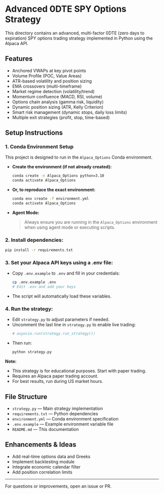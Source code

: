 # Advanced 0DTE SPY Options Strategy

This directory contains an advanced, multi-factor 0DTE (zero days to expiration) SPY options trading strategy implemented in Python using the Alpaca API.

## Features
- Anchored VWAPs at key pivot points
- Volume Profile (POC, Value Areas)
- ATR-based volatility and position sizing
- EMA crossovers (multi-timeframe)
- Market regime detection (volatility/trend)
- Momentum confluence (MACD, RSI, volume)
- Options chain analysis (gamma risk, liquidity)
- Dynamic position sizing (ATR, Kelly Criterion)
- Smart risk management (dynamic stops, daily loss limits)
- Multiple exit strategies (profit, stop, time-based)

## Setup Instructions

### 1. **Conda Environment Setup**
This project is designed to run in the `Alpaca_Options` Conda environment.

- **Create the environment (if not already created):**
  ```bash
  conda create -n Alpaca_Options python=3.10
  conda activate Alpaca_Options
  ```
- **Or, to reproduce the exact environment:**
  ```bash
  conda env create -f environment.yml
  conda activate Alpaca_Options
  ```

- **Agent Mode:**
  > Always ensure you are running in the `Alpaca_Options` environment when using agent mode or executing scripts.

### 2. **Install dependencies:**
   ```bash
   pip install -r requirements.txt
   ```
### 3. **Set your Alpaca API keys using a .env file:**
   - Copy `.env.example` to `.env` and fill in your credentials:
     ```bash
     cp .env.example .env
     # Edit .env and add your keys
     ```
   - The script will automatically load these variables.
### 4. **Run the strategy:**
   - Edit `strategy.py` to adjust parameters if needed.
   - Uncomment the last line in `strategy.py` to enable live trading:
     ```python
     # asyncio.run(strategy.run_strategy())
     ```
   - Then run:
     ```bash
     python strategy.py
     ```

**Note:**
- This strategy is for educational purposes. Start with paper trading.
- Requires an Alpaca paper trading account.
- For best results, run during US market hours.

## File Structure
- `strategy.py` — Main strategy implementation
- `requirements.txt` — Python dependencies
- `environment.yml` — Conda environment specification
- `.env.example` — Example environment variable file
- `README.md` — This documentation

## Enhancements & Ideas
- Add real-time options data and Greeks
- Implement backtesting module
- Integrate economic calendar filter
- Add position correlation limits

---

For questions or improvements, open an issue or PR. 